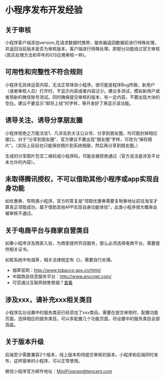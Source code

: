 # 小程序发布开发经验


## 关于审核

小程序客户端添加version,在请求数据时携带，服务器返回数据前进行特殊处理，并返回当前版本是否为审核版本，客户端进行特殊处理，即部分功能绕过官方审核(其实处理方法和早年的IOS应用审核一样)。

## 可用性和完整性不符合规则

小程序无具体运营内容，无法正常体验小程序。很可能是程序Bug所致，新用户（或者审核人员）打开时，不显示内容或者内容过少。建议多测试，模拟新用户或者用新的微信账号测试。同时确保提交审核的版本，有一定内容，不要出现大块的空白。建议不要显示“即将上线”的字样，等开发好了再显示该功能。

## 诱导关注、诱导分享朋友圈

小程序拒绝之万能法宝1，凡涉及到关注公众号、分享到朋友圈，均可能封掉相应接口。对于“分享到朋友圈”，官方建议不要出现“朋友圈”字样，可改为“保存图片”。（实际上目前也只能保存图片到系统相册，然后再分享到朋友圈。）

生成的分享图片包含二维码或小程序码，可能会被拒绝通过（官方说法是涉及平台未允许的内容）。

## 未取得腾讯授权，不可以借助其他小程序或app实现自身功能

如优惠券、导购类小程序。官方的答复是“领取优惠券需要复制券地址前往淘宝才算真正领取成功，属于借助其他APP实现自身功能体验”。此类小程序很大概率会被审核不通过。


## 关于电商平台与商家自营类目

如果小程序涉及商家入驻，为商家提供开店服务，那么必须选择电商平台。需要提供相关证书。

如若系统中有烟草，相关法律规定有《》，需要自行处理。

- 烟草官网：http://www.tobacco.gov.cn/html/
- 中国商品信息服务平台：http://www.anccnet.com/
- 可否通过互联网销售卷烟？[查看](http://www.tobacco.gov.cn/html/21/2105/210501/21050103/83306519_n.html)


## 涉及xxx，请补充xxx相关类目

小程序后台设置中的服务类目已经添加了xxx类目。需要在提交审核时，配置功能页面，选择相应的服务类目。可以多配置几个功能页面，将设置中的服务类目全部涵盖。


## 关于版本升级

后端至少需要兼容2个版本，线上版本和待提交审核的版本。小程序和后端同时发布，这样提审的小程序，可以正常使用。


微信小程序官方邮件地址：MiniProgram@tencent.com

